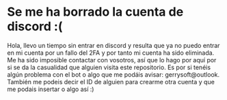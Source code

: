 # Se me ha borrado la cuenta de discord :(

Hola, llevo un tiempo sin entrar en discord y resulta que ya no puedo entrar en mi cuenta
por un fallo del 2FA y por tanto mi cuenta ha sido eliminada.
Me ha sido imposible contactar con vosotros, así que lo hago por aquí por si
se da la casualidad que alguien visita este repositorio.
Es por si tenéis algún problema con el bot o algo que me podáis avisar:
gerrysoft@outlook. También me podeis decir el ID de alguien para crearme
otra cuenta y que me podais insertar o algo así :)
